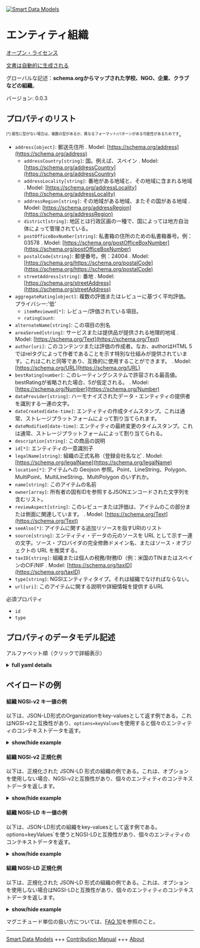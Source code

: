 <!-- 10-Header -->  
[![Smart Data Models](https://smartdatamodels.org/wp-content/uploads/2022/01/SmartDataModels_logo.png "Logo")](https://smartdatamodels.org)  
エンティティ組織  
========<!-- /10-Header -->  
<!-- 15-License -->  
[オープン・ライセンス](https://github.com/smart-data-models//dataModel.Organization/blob/master/Organization/LICENSE.md)  
[文書は自動的に生成される](https://docs.google.com/presentation/d/e/2PACX-1vTs-Ng5dIAwkg91oTTUdt8ua7woBXhPnwavZ0FxgR8BsAI_Ek3C5q97Nd94HS8KhP-r_quD4H0fgyt3/pub?start=false&loop=false&delayms=3000#slide=id.gb715ace035_0_60)  
<!-- /15-License -->  
<!-- 20-Description -->  
グローバルな記述：**schema.orgからマップされた学校、NGO、企業、クラブなどの組織**。  
バージョン: 0.0.3  
<!-- /20-Description -->  
<!-- 30-PropertiesList -->  

## プロパティのリスト  

<sup><sub>[*] 属性に型がない場合は、複数の型があるか、異なるフォーマット/パターンがある可能性があるためです</sub></sup>。  
- `address[object]`: 郵送先住所  . Model: [https://schema.org/address](https://schema.org/address)	- `addressCountry[string]`: 国。例えば、スペイン  . Model: [https://schema.org/addressCountry](https://schema.org/addressCountry)  
	- `addressLocality[string]`: 番地がある地域と、その地域に含まれる地域  . Model: [https://schema.org/addressLocality](https://schema.org/addressLocality)  
	- `addressRegion[string]`: その地域がある地域、またその国がある地域  . Model: [https://schema.org/addressRegion](https://schema.org/addressRegion)  
	- `district[string]`: 地区とは行政区画の一種で、国によっては地方自治体によって管理されている。    
	- `postOfficeBoxNumber[string]`: 私書箱の住所のための私書箱番号。例：03578  . Model: [https://schema.org/postOfficeBoxNumber](https://schema.org/postOfficeBoxNumber)  
	- `postalCode[string]`: 郵便番号。例：24004  . Model: [https://schema.org/https://schema.org/postalCode](https://schema.org/https://schema.org/postalCode)  
	- `streetAddress[string]`: 番地  . Model: [https://schema.org/streetAddress](https://schema.org/streetAddress)  
- `aggregateRating[object]`: 複数の評価またはレビューに基づく平均評価。プライバシー:'低'  	- `itemReviewed[*]`: レビュー/評価されている項目。    
	- `ratingCount`:     
- `alternateName[string]`: この項目の別名  - `areaServed[string]`: サービスまたは提供品が提供される地理的地域  . Model: [https://schema.org/Text](https://schema.org/Text)- `author[uri]`: このコンテンツまたは評価の作成者。なお、authorはHTML 5ではrelタグによって作者であることを示す特別な仕組みが提供されています。これはこれと同等であり、互換的に使用することができます。  . Model: [https://schema.org/URL](https://schema.org/URL)- `bestRating[number]`: このレーティングシステムで許容される最高値。bestRatingが省略された場合、5が仮定される。  . Model: [https://schema.org/Number](https://schema.org/Number)- `dataProvider[string]`: ハーモナイズされたデータ・エンティティの提供者を識別する一連の文字。  - `dateCreated[date-time]`: エンティティの作成タイムスタンプ。これは通常、ストレージプラットフォームによって割り当てられます。  - `dateModified[date-time]`: エンティティの最終変更のタイムスタンプ。これは通常、ストレージプラットフォームによって割り当てられる。  - `description[string]`: この商品の説明  - `id[*]`: エンティティの一意識別子  - `legalName[string]`: 組織の正式名称（登録会社名など  . Model: [https://schema.org/legalName](https://schema.org/legalName)- `location[*]`: アイテムへの Geojson 参照。Point、LineString、Polygon、MultiPoint、MultiLineString、MultiPolygon のいずれか。  - `name[string]`: このアイテムの名前  - `owner[array]`: 所有者の固有IDを参照するJSONエンコードされた文字列を含むリスト。  - `reviewAspect[string]`: このレビューまたは評価は、アイテムのこの部分または側面に関連しています。  . Model: [https://schema.org/Text](https://schema.org/Text)- `seeAlso[*]`: アイテムに関する追加リソースを指すURIのリスト  - `source[string]`: エンティティ・データの元のソースを URL として示す一連の文字。ソース・プロバイダの完全修飾ドメイン名、またはソース・オブジェクトの URL を推奨する。  - `taxID[string]`: 組織または個人の税務/財務ID（例：米国のTINまたはスペインのCIF/NIF  . Model: [https://schema.org/taxID](https://schema.org/taxID)- `type[string]`: NGSIエンティティタイプ。それは組織でなければならない。  - `url[uri]`: このアイテムに関する説明や詳細情報を提供するURL  <!-- /30-PropertiesList -->  
<!-- 35-RequiredProperties -->  
必須プロパティ  
- `id`  - `type`  <!-- /35-RequiredProperties -->  
<!-- 40-RequiredProperties -->  
<!-- /40-RequiredProperties -->  
<!-- 50-DataModelHeader -->  
## プロパティのデータモデル記述  
アルファベット順（クリックで詳細表示）  
<!-- /50-DataModelHeader -->  
<!-- 60-ModelYaml -->  
<details><summary><strong>full yaml details</strong></summary>    
```yaml  
Organization:    
  description: 'An organization such as a school, NGO, corporation, club, etc, mapped from schema.org'    
  properties:    
    address:    
      description: The mailing address    
      properties:    
        addressCountry:    
          description: 'The country. For example, Spain'    
          type: string    
          x-ngsi:    
            model: https://schema.org/addressCountry    
            type: Property    
        addressLocality:    
          description: 'The locality in which the street address is, and which is in the region'    
          type: string    
          x-ngsi:    
            model: https://schema.org/addressLocality    
            type: Property    
        addressRegion:    
          description: 'The region in which the locality is, and which is in the country'    
          type: string    
          x-ngsi:    
            model: https://schema.org/addressRegion    
            type: Property    
        district:    
          description: 'A district is a type of administrative division that, in some countries, is managed by the local government'    
          type: string    
          x-ngsi:    
            type: Property    
        postOfficeBoxNumber:    
          description: 'The post office box number for PO box addresses. For example, 03578'    
          type: string    
          x-ngsi:    
            model: https://schema.org/postOfficeBoxNumber    
            type: Property    
        postalCode:    
          description: 'The postal code. For example, 24004'    
          type: string    
          x-ngsi:    
            model: https://schema.org/https://schema.org/postalCode    
            type: Property    
        streetAddress:    
          description: The street address    
          type: string    
          x-ngsi:    
            model: https://schema.org/streetAddress    
            type: Property    
        streetNr:    
          description: Number identifying a specific property on a public street    
          type: string    
          x-ngsi:    
            type: Property    
      type: object    
      x-ngsi:    
        model: https://schema.org/address    
        type: Property    
    aggregateRating:    
      description: 'The average rating based on multiple ratings or reviews. Privacy:''low'''    
      properties:    
        itemReviewed:    
          anyOf:    
            - description: Identifier format of any NGSI entity    
              maxLength: 256    
              minLength: 1    
              pattern: ^[\w\-\.\{\}\$\+\*\[\]`|~^@!,:\\]+$    
              type: string    
              x-ngsi:    
                type: Property    
            - description: Identifier format of any NGSI entity    
              format: uri    
              type: string    
              x-ngsi:    
                type: Property    
          description: 'The item that is being reviewed/rated. '    
          x-ngsi:    
            type: Relationship    
        ratingCount:    
          minimum: 0    
          type: number    
        reviewCount:    
          minimum: 0    
          type: number    
      type: object    
      x-ngsi:    
        type: Property    
    alternateName:    
      description: An alternative name for this item    
      type: string    
      x-ngsi:    
        type: Property    
    areaServed:    
      description: The geographic area where a service or offered item is provided    
      type: string    
      x-ngsi:    
        model: https://schema.org/Text    
        type: Property    
    author:    
      description: The author of this content or rating. Please note that author is special in that HTML 5 provides a special mechanism for indicating authorship via the rel tag. That is equivalent to this and may be used interchangeably    
      format: uri    
      type: string    
      x-ngsi:    
        model: https://schema.org/URL    
        type: Relationship    
    bestRating:    
      description: 'The highest value allowed in this rating system. If bestRating is omitted, 5 is assumed. '    
      type: number    
      x-ngsi:    
        model: https://schema.org/Number    
        type: Property    
    dataProvider:    
      description: A sequence of characters identifying the provider of the harmonised data entity    
      type: string    
      x-ngsi:    
        type: Property    
    dateCreated:    
      description: Entity creation timestamp. This will usually be allocated by the storage platform    
      format: date-time    
      type: string    
      x-ngsi:    
        type: Property    
    dateModified:    
      description: Timestamp of the last modification of the entity. This will usually be allocated by the storage platform    
      format: date-time    
      type: string    
      x-ngsi:    
        type: Property    
    description:    
      description: A description of this item    
      type: string    
      x-ngsi:    
        type: Property    
    id:    
      anyOf:    
        - description: Identifier format of any NGSI entity    
          maxLength: 256    
          minLength: 1    
          pattern: ^[\w\-\.\{\}\$\+\*\[\]`|~^@!,:\\]+$    
          type: string    
          x-ngsi:    
            type: Property    
        - description: Identifier format of any NGSI entity    
          format: uri    
          type: string    
          x-ngsi:    
            type: Property    
      description: Unique identifier of the entity    
      x-ngsi:    
        type: Property    
    legalName:    
      description: 'The official name of the organization, e.g. the registered company name'    
      type: string    
      x-ngsi:    
        model: https://schema.org/legalName    
        type: Property    
    location:    
      description: 'Geojson reference to the item. It can be Point, LineString, Polygon, MultiPoint, MultiLineString or MultiPolygon'    
      oneOf:    
        - description: Geojson reference to the item. Point    
          properties:    
            bbox:    
              items:    
                type: number    
              minItems: 4    
              type: array    
            coordinates:    
              items:    
                type: number    
              minItems: 2    
              type: array    
            type:    
              enum:    
                - Point    
              type: string    
          required:    
            - type    
            - coordinates    
          title: GeoJSON Point    
          type: object    
          x-ngsi:    
            type: GeoProperty    
        - description: Geojson reference to the item. LineString    
          properties:    
            bbox:    
              items:    
                type: number    
              minItems: 4    
              type: array    
            coordinates:    
              items:    
                items:    
                  type: number    
                minItems: 2    
                type: array    
              minItems: 2    
              type: array    
            type:    
              enum:    
                - LineString    
              type: string    
          required:    
            - type    
            - coordinates    
          title: GeoJSON LineString    
          type: object    
          x-ngsi:    
            type: GeoProperty    
        - description: Geojson reference to the item. Polygon    
          properties:    
            bbox:    
              items:    
                type: number    
              minItems: 4    
              type: array    
            coordinates:    
              items:    
                items:    
                  items:    
                    type: number    
                  minItems: 2    
                  type: array    
                minItems: 4    
                type: array    
              type: array    
            type:    
              enum:    
                - Polygon    
              type: string    
          required:    
            - type    
            - coordinates    
          title: GeoJSON Polygon    
          type: object    
          x-ngsi:    
            type: GeoProperty    
        - description: Geojson reference to the item. MultiPoint    
          properties:    
            bbox:    
              items:    
                type: number    
              minItems: 4    
              type: array    
            coordinates:    
              items:    
                items:    
                  type: number    
                minItems: 2    
                type: array    
              type: array    
            type:    
              enum:    
                - MultiPoint    
              type: string    
          required:    
            - type    
            - coordinates    
          title: GeoJSON MultiPoint    
          type: object    
          x-ngsi:    
            type: GeoProperty    
        - description: Geojson reference to the item. MultiLineString    
          properties:    
            bbox:    
              items:    
                type: number    
              minItems: 4    
              type: array    
            coordinates:    
              items:    
                items:    
                  items:    
                    type: number    
                  minItems: 2    
                  type: array    
                minItems: 2    
                type: array    
              type: array    
            type:    
              enum:    
                - MultiLineString    
              type: string    
          required:    
            - type    
            - coordinates    
          title: GeoJSON MultiLineString    
          type: object    
          x-ngsi:    
            type: GeoProperty    
        - description: Geojson reference to the item. MultiLineString    
          properties:    
            bbox:    
              items:    
                type: number    
              minItems: 4    
              type: array    
            coordinates:    
              items:    
                items:    
                  items:    
                    items:    
                      type: number    
                    minItems: 2    
                    type: array    
                  minItems: 4    
                  type: array    
                type: array    
              type: array    
            type:    
              enum:    
                - MultiPolygon    
              type: string    
          required:    
            - type    
            - coordinates    
          title: GeoJSON MultiPolygon    
          type: object    
          x-ngsi:    
            type: GeoProperty    
      x-ngsi:    
        type: GeoProperty    
    name:    
      description: The name of this item    
      type: string    
      x-ngsi:    
        type: Property    
    owner:    
      description: A List containing a JSON encoded sequence of characters referencing the unique Ids of the owner(s)    
      items:    
        anyOf:    
          - description: Identifier format of any NGSI entity    
            maxLength: 256    
            minLength: 1    
            pattern: ^[\w\-\.\{\}\$\+\*\[\]`|~^@!,:\\]+$    
            type: string    
            x-ngsi:    
              type: Property    
          - description: Identifier format of any NGSI entity    
            format: uri    
            type: string    
            x-ngsi:    
              type: Property    
        description: Unique identifier of the entity    
        x-ngsi:    
          type: Property    
      type: array    
      x-ngsi:    
        type: Property    
    reviewAspect:    
      description: This Review or Rating is relevant to this part or facet of the itemReviewed    
      type: string    
      x-ngsi:    
        model: https://schema.org/Text    
        type: Property    
    seeAlso:    
      description: list of uri pointing to additional resources about the item    
      oneOf:    
        - items:    
            format: uri    
            type: string    
          minItems: 1    
          type: array    
        - format: uri    
          type: string    
      x-ngsi:    
        type: Property    
    source:    
      description: 'A sequence of characters giving the original source of the entity data as a URL. Recommended to be the fully qualified domain name of the source provider, or the URL to the source object'    
      type: string    
      x-ngsi:    
        type: Property    
    taxID:    
      description: 'The Tax / Fiscal ID of the organization or person, e.g. the TIN in the US or the CIF/NIF in Spain'    
      type: string    
      x-ngsi:    
        model: https://schema.org/taxID    
        type: Property    
    type:    
      description: NGSI entity type. It has to be Organization    
      enum:    
        - Organization    
      type: string    
      x-ngsi:    
        type: Property    
    url:    
      description: URL which provides a description or further information about this item    
      format: uri    
      type: string    
      x-ngsi:    
        type: Property    
  required:    
    - id    
    - type    
  type: object    
  x-derived-from: https://schema.org/Organization    
  x-disclaimer: 'Redistribution and use in source and binary forms, with or without modification, are permitted  provided that the license conditions are met. Copyleft (c) 2022 Contributors to Smart Data Models Program'    
  x-license-url: https://github.com/smart-data-models/dataModel.Organization/blob/master/Organization/LICENSE.md    
  x-model-schema: https://smart-data-models.github.io/DataModel.Organization/Organization/schema.json    
  x-model-tags: ""    
  x-version: 0.0.3    
```  
</details>    
<!-- /60-ModelYaml -->  
<!-- 70-MiddleNotes -->  
<!-- /70-MiddleNotes -->  
<!-- 80-Examples -->  
## ペイロードの例  
#### 組織 NGSI-v2 キー値の例  
以下は、JSON-LD形式のOrganizationをkey-valuesとして返す例である。これはNGSI-v2と互換性があり、`options=keyValues`を使用すると個々のエンティティのコンテキストデータを返す。  
<details><summary><strong>show/hide example</strong></summary>    
```json  
{  
  "id": "urn:ngsi-ld:Organization:34f91f29-aadd-45f7-ab9e-4fca2baffdd7",  
  "type": "Organization",  
  "dateCreated": "2022-06-21T08:24:35.905712+02:00",  
  "dateModified": "2022-06-22T09:24:35.905712+02:00",  
  "name": "Example Organization",  
  "location": {  
    "type": "Point",  
    "coordinates": [  
      49.40,  
      8.68  
    ]  
  },  
  "address": {  
    "addressLocality": "Heidelberg",  
    "postalCode": "69115",  
    "streetAddress": "Example-Street 42"  
  },  
  "areaServed": "Stadt Heidelberg",  
  "url": "https://www.example-organization-homepage.com",  
  "legalName": "Beispielname GmbH",  
  "taxID": "12345678900"  
}  
```  
</details>  
#### 組織 NGSI-v2 正規化例  
以下は、正規化された JSON-LD 形式の組織の例である。これは、オプションを使用しない場合、NGSI-v2と互換性があり、個々のエンティティのコンテキストデータを返します。  
<details><summary><strong>show/hide example</strong></summary>    
```json  
{  
  "id": "urn:ngsi-ld:Organization:34f91f29-aadd-45f7-ab9e-4fca2baffdd7",  
  "type": "Organization",  
  "dateCreated": {  
    "type": "Date-Time",  
    "value": "2022-06-21T08:24:35.905712+02:00"  
  },  
  "dateModified": {  
    "type": "Date-Time",  
    "value": "2022-06-22T09:24:35.905712+02:00"  
  },  
  "name": {  
    "type": "Text",  
    "value": "Example Organization"  
  },  
  "location": {  
    "type": "geo:json",  
    "value": {  
      "type": "Point",  
      "coordinates": [  
        49.40,  
        8.68  
      ]  
    }  
  },  
  "address": {  
    "type": "PostalAddress",  
    "value": {  
      "addressLocality": "Heidelberg",  
      "postalCode": "69115",  
      "streetAddress": "Example-Street 42"  
    }  
  },  
  "areaServed": {  
    "type": "Text",  
    "value": "Stadt Heidelberg"  
  },  
  "url": {  
    "type": "URI",  
    "value": "https://www.example-organization-homepage.com"  
  },  
  "legalName": {  
    "type": "Text",  
    "value": "Beispielname GmbH"  
  },  
  "taxID": {  
    "type": "Text",  
    "value": "12345678900"  
  },  
  "@context": [  
    "https://smart-data-models.github.io/DataModel.Organization/context.jsonld"  
  ]  
}  
```  
</details>  
#### 組織 NGSI-LD キー値の例  
以下は、JSON-LD形式の組織をkey-valuesとして返す例である。options=keyValues`を使うとNGSI-LDと互換性があり、個々のエンティティのコンテキストデータを返す。  
<details><summary><strong>show/hide example</strong></summary>    
```json  
{  
    "id": "urn:ngsi-ld:Organization:34f91f29-aadd-45f7-ab9e-4fca2baffdd7",  
    "type": "Organization",  
    "dateCreated": "2022-06-21T08:24:35.905712+02:00",  
    "dateModified": "2022-06-22T09:24:35.905712+02:00",  
    "name": "Example Organization",  
    "location": {  
        "type": "Point",  
        "coordinates": [  
            49.4,  
            8.68  
        ]  
    },  
    "address": {  
        "addressLocality": "Heidelberg",  
        "postalCode": "69115",  
        "streetAddress": "Example-Street 42"  
    },  
    "areaServed": "Stadt Heidelberg",  
    "url": "https://www.example-organization-homepage.com",  
    "legalName": "Beispielname GmbH",  
    "taxID": "12345678900",  
    "@context": [  
        "https://smart-data-models.github.io/DataModel.Organization/context.jsonld",  
        "https://raw.githubusercontent.com/smart-data-models/dataModel.Organization/master/context.jsonld"  
    ]  
}  
```  
</details>  
#### 組織 NGSI-LD 正規化例  
以下は、正規化された JSON-LD 形式の組織の例である。これは、オプションを使用しない場合はNGSI-LDと互換性があり、個々のエンティティのコンテキストデータを返します。  
<details><summary><strong>show/hide example</strong></summary>    
```json  
{  
    "id": "urn:ngsi-ld:Organization:34f91f29-aadd-45f7-ab9e-4fca2baffdd7",  
    "type": "Organization",  
    "dateCreated": {  
        "type": "Property",  
        "value": "2022-06-21T08:24:35.905712+02:00"  
    },  
    "dateModified": {  
        "type": "Property",  
        "value": "2022-06-22T09:24:35.905712+02:00"  
    },  
    "name": {  
        "type": "Property",  
        "value": "Example Organization"  
    },  
    "location": {  
        "type": "GeoProperty",  
        "value": {  
            "type": "Point",  
            "coordinates": [  
                49.4,  
                8.68  
            ]  
        }  
    },  
    "address": {  
        "type": "Property",  
        "value": {  
            "addressLocality": "Heidelberg",  
            "postalCode": "69115",  
            "streetAddress": "Example-Street 42"  
        }  
    },  
    "areaServed": {  
        "type": "Property",  
        "value": "Stadt Heidelberg"  
    },  
    "url": {  
        "type": "Property",  
        "value": "https://www.example-organization-homepage.com"  
    },  
    "legalName": {  
        "type": "Property",  
        "value": "Beispielname GmbH"  
    },  
    "taxID": {  
        "type": "Property",  
        "value": "12345678900"  
    },  
    "@context": [  
        "https://smart-data-models.github.io/DataModel.Organization/context.jsonld",  
        "https://raw.githubusercontent.com/smart-data-models/dataModel.Organization/master/context.jsonld"  
    ]  
}  
```  
</details><!-- /80-Examples -->  
<!-- 90-FooterNotes -->  
<!-- /90-FooterNotes -->  
<!-- 95-Units -->  
マグニチュード単位の扱い方については、[FAQ 10](https://smartdatamodels.org/index.php/faqs/)を参照のこと。  
<!-- /95-Units -->  
<!-- 97-LastFooter -->  
---  
[Smart Data Models](https://smartdatamodels.org) +++ [Contribution Manual](https://bit.ly/contribution_manual) +++ [About](https://bit.ly/Introduction_SDM)<!-- /97-LastFooter -->  
